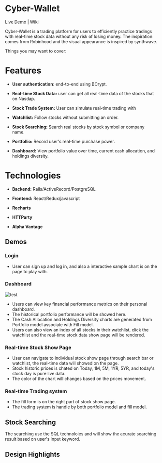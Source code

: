 # Cyber-Wallet
[Live Demo](https://cyber-wallet.herokuapp.com/#/login) | [Wiki](https://github.com/1a2b3c4dBobAn/Cyber-Wallet/wiki)

Cyber-Wallet is a trading platform for users to efficiently practice tradings with real-time stock data without any risk of losing money. The inspiration comes from Robinhood and the visual appearance is inspired by synthwave.

Things you may want to cover:

# Features

* **User authentication:** end-to-end using BCrypt.

* **Real-time Stock Data:** user can get all real-time data of the stocks that on Nasdap. 

* **Stock Trade System:** User can simulate real-time trading with

* **Watchlist:** Follow stocks without submitting an order.

* **Stock Searching:** Search real stocks by stock symbol or company name.

* **Portfollio:** Record user's real-time purchase power.

* **Dashboard:** View portfolio value over time, current cash allocation, and holdings diversity.

# Technologies

 * **Backend:**  Rails/ActiveRecord/PostgreSQL
 
 * **Frontend:**  React/Redux/javascript
 
 * **Recharts**
  
 * **HTTParty**
   
 * **Alpha Vantage**
 
 
## Demos
 
### Login
 
* User can sign up and log in, and also a interactive sample chart is on the page to play with.

 
### Dashboard

![test](https://github.com/1a2b3c4dBobAn/Cyber-Wallet/blob/master/ReadmeGif/DashBoard_show.gif)

* Users can view key financial performance metrics on their personal dashboard.
* The historical portfolio performance will be showed here.
* The Cash Allocation and Holdings Diversity charts are generated from Portfolio model associate with Fill model.
* Users can also view an index of all stocks in their watchlist, click the watchlist and the real-time stock data show page will be rendered.
 
### Real-time Stock Show Page

* User can navigate to individual stock show page through search bar or watchlist, the real-time data will showed on the page.
* Stock historic prices is chated on Today, 1M, 5M, 1YR, 5YR, and today's stock day is pure live data.
* The color of the chart will changes based on the prices movement.
 

### Real-time Trading system

* The fill form is on the right part of stock show page.
* The trading system is handle by both portfolio model and fill model.
  
## Stock Searching
 
The searching use the SQL technoloies and will show the acurate searching result based on user's input keyword.
 
## Design Highlights
 
 
 
 
